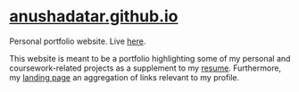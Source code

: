 # [anushadatar.github.io](https://anushadatar.github.io/)
Personal portfolio website. Live [here](https://anushadatar.github.io/).

This website is meant to be a portfolio highlighting some of my personal and coursework-related projects as a supplement to my [resume](https://anushadatar.github.io/resume.pdf). Furthermore, my [landing page](http://anushadatar.com/) an aggregation of links relevant to my profile.
